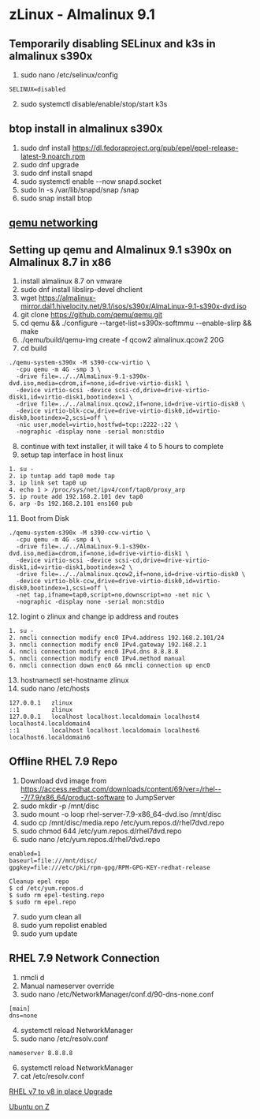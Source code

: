 # zLinux - Almalinux 9.1

## Temporarily disabling SELinux and k3s in almalinux s390x

1. sudo nano /etc/selinux/config
```
SELINUX=disabled
```
2. sudo systemctl disable/enable/stop/start k3s

## btop install in almalinux s390x

1. sudo dnf install https://dl.fedoraproject.org/pub/epel/epel-release-latest-9.noarch.rpm
2. sudo dnf upgrade
3. sudo dnf install snapd
4. sudo systemctl enable --now snapd.socket
5. sudo ln -s /var/lib/snapd/snap /snap
6. sudo snap install btop

## [qemu networking](https://gist.github.com/extremecoders-re/e8fd8a67a515fee0c873dcafc81d811c)

## Setting up qemu and Almalinux 9.1 s390x on Almalinux 8.7 in x86 

1. install almalinux 8.7 on vmware
2. sudo dnf install libslirp-devel dhclient
3. wget https://almalinux-mirror.dal1.hivelocity.net/9.1/isos/s390x/AlmaLinux-9.1-s390x-dvd.iso
4. git clone https://github.com/qemu/qemu.git
5. cd qemu && ./configure --target-list=s390x-softmmu --enable-slirp && make
6. ./qemu/build/qemu-img create -f qcow2 almalinux.qcow2 20G
7. cd build
```
./qemu-system-s390x -M s390-ccw-virtio \
  -cpu qemu -m 4G -smp 3 \
  -drive file=../../AlmaLinux-9.1-s390x-dvd.iso,media=cdrom,if=none,id=drive-virtio-disk1 \
  -device virtio-scsi -device scsi-cd,drive=drive-virtio-disk1,id=virtio-disk1,bootindex=1 \
  -drive file=../../almalinux.qcow2,if=none,id=drive-virtio-disk0 \
  -device virtio-blk-ccw,drive=drive-virtio-disk0,id=virtio-disk0,bootindex=2,scsi=off \
  -nic user,model=virtio,hostfwd=tcp::2222-:22 \
  -nographic -display none -serial mon:stdio
```
8. continue with text installer, it will take 4 to 5 hours to complete
9. setup tap interface in host linux
```
1. su -
2. ip tuntap add tap0 mode tap
3. ip link set tap0 up
4. echo 1 > /proc/sys/net/ipv4/conf/tap0/proxy_arp
5. ip route add 192.168.2.101 dev tap0
6. arp -Ds 192.168.2.101 ens160 pub
```
11. Boot from Disk
```
./qemu-system-s390x -M s390-ccw-virtio \
  -cpu qemu -m 4G -smp 4 \
  -drive file=../../AlmaLinux-9.1-s390x-dvd.iso,media=cdrom,if=none,id=drive-virtio-disk1 \
  -device virtio-scsi -device scsi-cd,drive=drive-virtio-disk1,id=virtio-disk1,bootindex=2 \
  -drive file=../../almalinux.qcow2,if=none,id=drive-virtio-disk0 \
  -device virtio-blk-ccw,drive=drive-virtio-disk0,id=virtio-disk0,bootindex=1,scsi=off \
  -net tap,ifname=tap0,script=no,downscript=no -net nic \
  -nographic -display none -serial mon:stdio
```
12. logint o zlinux and change ip address and routes
```
1. su -
2. nmcli connection modify enc0 IPv4.address 192.168.2.101/24
3. nmcli connection modify enc0 IPv4.gateway 192.168.2.1
4. nmcli connection modify enc0 IPv4.dns 8.8.8.8
5. nmcli connection modify enc0 IPv4.method manual
6. nmcli connection down enc0 && nmcli connection up enc0
```
13. hostnamectl set-hostname zlinux
14. sudo nano /etc/hosts
```
127.0.0.1   zlinux
::1         zlinux
127.0.0.1   localhost localhost.localdomain localhost4 localhost4.localdomain4
::1         localhost localhost.localdomain localhost6 localhost6.localdomain6
```


## Offline RHEL 7.9 Repo

1. Download dvd image from https://access.redhat.com/downloads/content/69/ver=/rhel---7/7.9/x86_64/product-software to JumpServer
2. sudo mkdir -p  /mnt/disc
3. sudo mount -o loop rhel-server-7.9-x86_64-dvd.iso /mnt/disc
4. sudo cp /mnt/disc/media.repo /etc/yum.repos.d/rhel7dvd.repo
5. sudo chmod 644 /etc/yum.repos.d/rhel7dvd.repo
6. sudo nano /etc/yum.repos.d/rhel7dvd.repo
```
enabled=1
baseurl=file:///mnt/disc/
gpgkey=file:///etc/pki/rpm-gpg/RPM-GPG-KEY-redhat-release
```
```
Cleanup epel repo
$ cd /etc/yum.repos.d
$ sudo rm epel-testing.repo
$ sudo rm epel.repo
```
7. sudo yum clean all
8. sudo yum repolist enabled
10. sudo yum update

## RHEL 7.9 Network Connection

1. nmcli d
2. Manual nameserver override
3. sudo nano /etc/NetworkManager/conf.d/90-dns-none.conf
```
[main]
dns=none
```
4. systemctl reload NetworkManager
5. sudo nano /etc/resolv.conf
```
nameserver 8.8.8.8
```
6. systemctl reload NetworkManager
7. cat /etc/resolv.conf


[RHEL v7 to v8 in place Upgrade](https://access.redhat.com/documentation/en-us/red_hat_enterprise_linux/8/pdf/upgrading_from_rhel_7_to_rhel_8/red_hat_enterprise_linux-8-upgrading_from_rhel_7_to_rhel_8-en-us.pdf)

[Ubuntu on Z](http://www.fargos.net/packages/README_UbuntuOnHercules.html)
